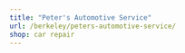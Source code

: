 ```yaml
---
title: "Peter's Automotive Service"
url: /berkeley/peters-automotive-service/
shop: car repair
---
```

